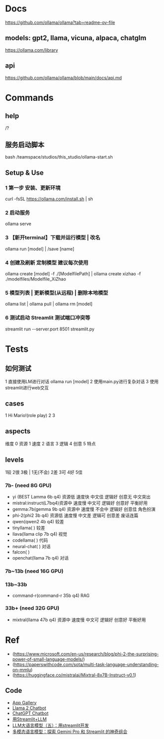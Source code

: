 # Docs
https://github.com/ollama/ollama?tab=readme-ov-file
## models: gpt2, llama, vicuna, alpaca, chatglm
https://ollama.com/library  
## api
https://github.com/ollama/ollama/blob/main/docs/api.md


# Commands
## help
/?
## 服务启动脚本
bash /teamspace/studios/this_studio/ollama-start.sh

## Setup & Use
### 1 第一步 安装、更新环境
curl -fsSL https://ollama.com/install.sh | sh
### 2 启动服务
ollama serve
### 3 【新开terminal】下载并运行模型 | 改名
ollama run [model] | /save [name]
### 4 创建及刷新 定制模型 建议每次使用
ollama create [model] -f ./[ModelfilePath] | ollama create xizhao -f ./modelfiles/Modelfile_XiZhao
### 5 模型列表 | 更新模型(从远程) | 删除本地模型
ollama list | ollama pull | ollama rm [model]
### 6 测试启动 Streamlit 测试端口冲突等
streamlit run --server.port 8501 streamlit.py


# Tests
## 如何测试
1 直接使用LM进行对话 ollama run [model]
2 使用main.py进行复杂对话
3 使用streamlit进行web交互
## cases
1 Hi Mario!(role play)
2 
3 
## aspects 
维度                     0 资源 1 速度 2 语言 3 逻辑 4 创意 5 特点 
## levels
1较 2很 3极 | 1无(不会) 2差 3可 4好 5佳
### 7b- (need 8G GPU)
- yi (BEST Lamma 6b q4)  资源低 速度快 中文佳 逻辑好 创意无 中文突出
- mistral:instruct(L7bq4)资源中 速度慢 中文可 逻辑好 创意好 平衡好用
- gemma:7b(gemma 9b q4)  资源中 速度慢 不会中 逻辑好 创意佳 角色扮演
- phi-2(phi2 3b q4)      资源低 速度慢 中文差 逻辑可 创意差 废话连篇
- qwen(qwen2 4b q4)      较差
- tinyllama( )           较差
- llava(llama clip 7b q4)                                视觉
- codellama( )                                           代码
- neural-chat( )                                         对话
- falcon( )              
- openchat(llama 7b q4)                                  对话
### 7b~13b (need 16G GPU)

### 13b~33b
- command-r(command-r 35b q4)                            RAG
### 33b+ (need 32G GPU)
- mixtral(llama 47b q4)  资源中 速度慢 中文可 逻辑好 创意好 平衡好用


# Ref
- (https://www.microsoft.com/en-us/research/blog/phi-2-the-surprising-power-of-small-language-models/)
- (https://paperswithcode.com/sota/multi-task-language-understanding-on-mmlu)
- (https://huggingface.co/mistralai/Mixtral-8x7B-Instruct-v0.1)

## Code
- [App Gallery](https://streamlit.io/gallery?category=llms)
- [Llama 2 Chatbot](https://github.com/dataprofessor/llama2/blob/master/streamlit_app.py)
- [ChatGPT Chatbot](https://github.com/streamlit/llm-examples/blob/main/Chatbot.py)
- [用Streamlit+LLM](https://blog.csdn.net/weixin_42608414/article/details/128916767)
- [LLM大语言模型（五）：用streamlit开发](https://blog.csdn.net/hugo_lei/article/details/135901123)
- [多模态语言模型：探索 Gemini Pro 和 Streamlit 的神奇组合](https://www.myaiexp.com/blog/ai/duo-mo-tai-yu-yan-mo)